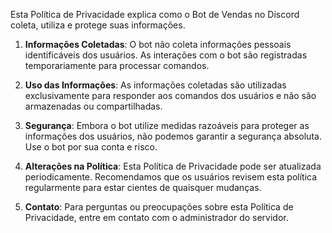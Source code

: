 Esta Política de Privacidade explica como o Bot de Vendas no Discord coleta, utiliza e protege suas informações.

1. **Informações Coletadas**: O bot não coleta informações pessoais identificáveis dos usuários. As interações com o bot são registradas temporariamente para processar comandos.

2. **Uso das Informações**: As informações coletadas são utilizadas exclusivamente para responder aos comandos dos usuários e não são armazenadas ou compartilhadas.

3. **Segurança**: Embora o bot utilize medidas razoáveis para proteger as informações dos usuários, não podemos garantir a segurança absoluta. Use o bot por sua conta e risco.

4. **Alterações na Política**: Esta Política de Privacidade pode ser atualizada periodicamente. Recomendamos que os usuários revisem esta política regularmente para estar cientes de quaisquer mudanças.

5. **Contato**: Para perguntas ou preocupações sobre esta Política de Privacidade, entre em contato com o administrador do servidor.
